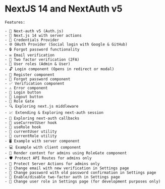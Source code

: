 # NextJS 14 and NextAuth v5


    Features:

    - 🔐 Next-auth v5 (Auth.js)
    - 🚀 Next.js 14 with server actions
    - 🔑 Credentials Provider
    - 🌐 OAuth Provider (Social login with Google & GitHub)
    - 🔒 Forgot password functionality
    - ✉️ Email verification
    - 📱 Two factor verification (2FA)
    - 👥 User roles (Admin & User)
    - 🔓 Login component (Opens in redirect or modal)
    - 📝 Register component
    - 🤔 Forgot password component
    - ✅ Verification component
    - ⚠️ Error component
    - 🔘 Login button
    - 🚪 Logout button
    - 🚧 Role Gate
    - 🔍 Exploring next.js middleware
    - 📈 Extending & Exploring next-auth session
    - 🔄 Exploring next-auth callbacks
    - 👤 useCurrentUser hook
    - 🛂 useRole hook
    - 🧑 currentUser utility
    - 👮 currentRole utility
    - 🖥️ Example with server component
    - 💻 Example with client component
    - 👑 Render content for admins using RoleGate component
    - 🛡️ Protect API Routes for admins only
    - 🔐 Protect Server Actions for admins only
    - 📧 Change email with new verification in Settings page
    - 🔑 Change password with old password confirmation in Settings page
    - 🔔 Enable/disable two-factor auth in Settings page
    - 🔄 Change user role in Settings page (for development purposes only)